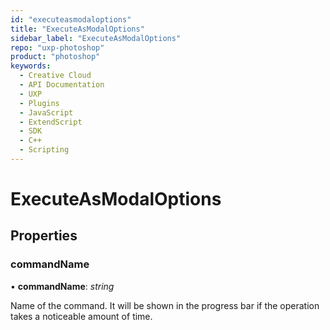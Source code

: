 ```yaml
---
id: "executeasmodaloptions"
title: "ExecuteAsModalOptions"
sidebar_label: "ExecuteAsModalOptions"
repo: "uxp-photoshop"
product: "photoshop"
keywords:
  - Creative Cloud
  - API Documentation
  - UXP
  - Plugins
  - JavaScript
  - ExtendScript
  - SDK
  - C++
  - Scripting
---
```


# ExecuteAsModalOptions

## Properties

### commandName

• **commandName**: *string*

Name of the command. It will be shown in the progress bar if the operation takes a noticeable amount of time.
